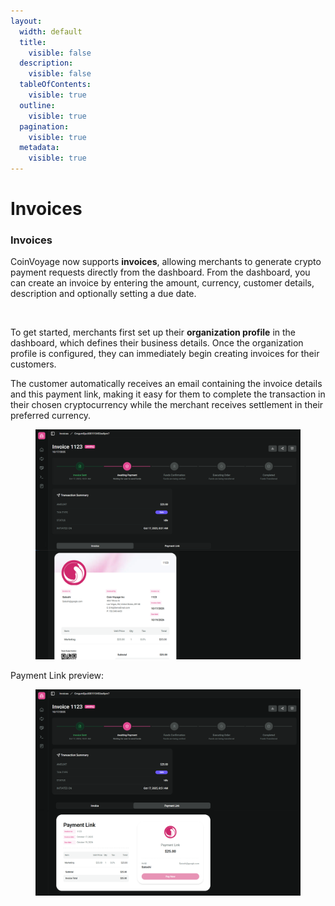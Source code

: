 ```yaml
---
layout:
  width: default
  title:
    visible: false
  description:
    visible: false
  tableOfContents:
    visible: true
  outline:
    visible: true
  pagination:
    visible: true
  metadata:
    visible: true
---
```


# Invoices

### Invoices

CoinVoyage now supports **invoices**, allowing merchants to generate crypto payment requests directly from the dashboard. From the dashboard, you can create an invoice by entering the amount, currency, customer details, description and optionally setting a due date.

<figure><img src="../.gitbook/assets/Screenshot 2025-09-28 at 11.26.57 AM.png" alt=""><figcaption></figcaption></figure>

To get started, merchants first set up their **organization profile** in the dashboard, which defines their business details. Once the organization profile is configured, they can immediately begin creating invoices for their customers.

The customer automatically receives an email containing the invoice details and this payment link, making it easy for them to complete the transaction in their chosen cryptocurrency while the merchant receives settlement in their preferred currency.

<figure><img src="../.gitbook/assets/invoice-preview.png" alt="Invoice Detail - Invoice Preview"><figcaption></figcaption></figure>

Payment Link preview:

<figure><img src="../.gitbook/assets/invoice-preview-payment-link.png" alt="Invoice Detail - Payment Link Preview"><figcaption></figcaption></figure>



